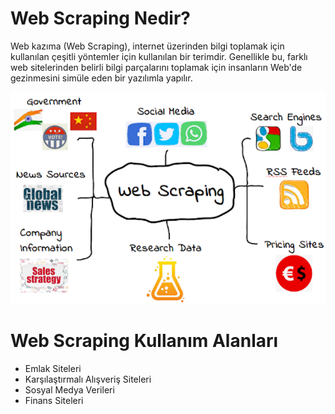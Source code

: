 # Web Scraping Nedir?


Web kazıma (Web Scraping), internet üzerinden bilgi toplamak için kullanılan çeşitli yöntemler için kullanılan bir terimdir. Genellikle bu, farklı web sitelerinden belirli bilgi parçalarını toplamak için insanların Web'de gezinmesini simüle eden bir yazılımla yapılır.


![Untitled](web-scraping-2.png)


# Web Scraping Kullanım Alanları

* Emlak Siteleri
* Karşılaştırmalı Alışveriş Siteleri
* Sosyal Medya Verileri
* Finans Siteleri


